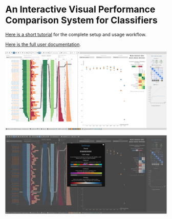 # An Interactive Visual Performance Comparison System for Classifiers

[Here is a short tutorial](./docs/tutorial.md) for the complete setup and usage workflow.

[Here is the full user documentation](./docs/getting_started.md).

![](./docs/img/bright_theme.png)

![](./docs/img/dark_theme.png)
